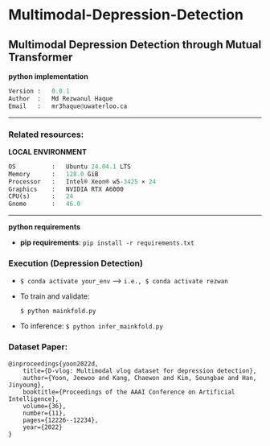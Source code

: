 # Multimodal-Depression-Detection
Multimodal Depression Detection through Mutual Transformer
----

**python implementation**

```python
Version :   0.0.1  
Author  :   Md Rezwanul Haque
Email   :   mr3haque@uwaterloo.ca 
```
---
### **Related resources**:

**LOCAL ENVIRONMENT**  
```python
OS          :   Ubuntu 24.04.1 LTS       
Memory      :   128.0 GiB
Processor   :   Intel® Xeon® w5-3425 × 24  
Graphics    :   NVIDIA RTX A6000
CPU(s)      :   24
Gnome       :   46.0 
```
---

**python requirements**
* **pip requirements**: ```pip install -r requirements.txt``` 

### Execution (Depression Detection)
- ```$ conda activate your_env``` --> ```i.e., $ conda activate rezwan``` 

- To train and validate:

    ```$ python mainkfold.py```

- To inference:
    ```$ python infer_mainkfold.py```

### Dataset Paper:

    @inproceedings{yoon2022d,
        title={D-vlog: Multimodal vlog dataset for depression detection},
        author={Yoon, Jeewoo and Kang, Chaewon and Kim, Seungbae and Han, Jinyoung},
        booktitle={Proceedings of the AAAI Conference on Artificial Intelligence},
        volume={36},
        number={11},
        pages={12226--12234},
        year={2022}
    }